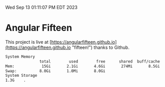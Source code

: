 Wed Sep 13 01:11:07 PM EDT 2023

# Angular Fifteen


This project is live at [https://angularfifteen.github.io](https://angularfifteen.github.io "fifteen!") thanks to Github.

```bash
System Memory
               total        used        free      shared  buff/cache   available
Mem:            15Gi       2.1Gi       4.6Gi       274Mi       8.5Gi        12Gi
Swap:          8.0Gi       1.0Mi       8.0Gi
System Storage
1.3G	.
```
